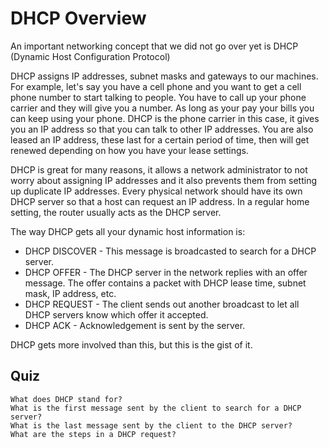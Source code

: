 #   DHCP Overview


An important networking concept that we did not go over yet is DHCP (Dynamic Host Configuration Protocol)

DHCP assigns IP addresses, subnet masks and gateways to our machines. For example, let's say you have a cell phone and you want to get a cell phone number to start talking to people. You have to call up your phone carrier and they will give you a number. As long as your pay your bills you can keep using your phone. DHCP is the phone carrier in this case, it gives you an IP address so that you can talk to other IP addresses. You are also leased an IP address, these last for a certain period of time, then will get renewed depending on how you have your lease settings.

DHCP is great for many reasons, it allows a network administrator to not worry about assigning IP addresses and it also prevents them from setting up duplicate IP addresses. Every physical network should have its own DHCP server so that a host can request an IP address. In a regular home setting, the router usually acts as the DHCP server.

The way DHCP gets all your dynamic host information is:

-   DHCP DISCOVER - This message is broadcasted to search for a DHCP server.
-   DHCP OFFER - The DHCP server in the network replies with an offer message. The offer contains a packet with DHCP lease time, subnet mask, IP address, etc.
-   DHCP REQUEST - The client sends out another broadcast to let all DHCP servers know which offer it accepted.
-   DHCP ACK - Acknowledgement is sent by the server.

DHCP gets more involved than this, but this is the gist of it.


## Quiz

    What does DHCP stand for?
    What is the first message sent by the client to search for a DHCP server?
    What is the last message sent by the client to the DHCP server?
    What are the steps in a DHCP request?


